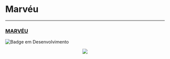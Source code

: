# Marvéu
---------------------------------------------------------
### [MARVÉU](https://rafaelleitedasilva.github.io/Marveu/index.html)


![Badge em Desenvolvimento](http://img.shields.io/static/v1?label=STATUS&message=EM%20DESENVOLVIMENTO&color=GREEN&style=for-the-badge)

<p align="center">
 <img src="https://pbs.twimg.com/media/FGw0PXcXIAEVSvn.jpg:large">
</p>
